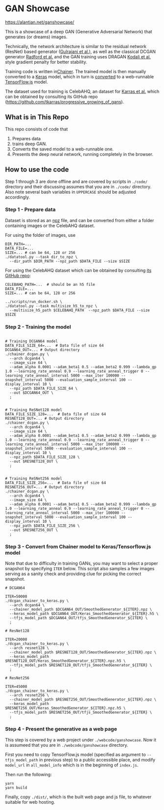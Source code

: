 # GAN Showcase

https://alantian.net/ganshowcase/

This is a showcase of a deep GAN (Generative Adversarial Network) that generates (or dreams) images.

Technically, the network architecture is similar to the residual network (ResNet) based generator
([Gulrajani et al.](https://arxiv.org/abs/1704.00028)),
as well as the classical DCGAN generator [Radford et al.](https://arxiv.org/abs/1511.06434)
and the GAN training uses DRAGAN [Kodali et al.](https://arxiv.org/abs/1705.07215)
style gradient penalty for better stability.

Training code is written in[Chainer](https://chainer.org/).
The trained model is then manually converted to a [Keras](https://keras.io/") model,
which in turn is [converted](https://js.tensorflow.org/tutorials/import-keras.html")
to a web-runnable [TensorFlow.js](https://js.tensorflow.org/) model.

The dataset used for training is CelebAHQ, an dataset for [Karras et al.](https://openreview.net/forum?id=Hk99zCeAb&noteId=ryOnMk6rM)
which can be obtained by consulting its GitHub repo (https://github.com/tkarras/progressive_growing_of_gans).


## What is in This Repo

This repo consists of code that

1. Prepares data
2. trains deep GAN.
3. Converts the saved model to a web-runnable one.
4. Presents the deep neural network, running completely in the browser.

## How to use the code

Step 1 through 3 are done offline and are covered by scripts in `./code/` directory and their discussing assumes that you are in `./code/` directory.
Also note several bash variables in `UPPERCASE` should be adjusted
accordingly.

### Step 1 - Prepare data

Dataset is stored as an [npz](https://docs.scipy.org/doc/numpy/reference/generated/numpy.savez.html) file, and can be converted from either a folder containing images or the CelebAHQ dataset.

For using the folder of images, use

```
DIR_PATH=...
DATA_FILE=...
SIZE=... # can be 64, 128 or 256
./datatool.py --task dir_to_npz \
  --dir_path $DIR_PATH --npz_path $DATA_FILE --size $SIZE
```

For using the CelebAHQ dataset which can be obtained by consulting [its GitHub repo](https://github.com/tkarras/progressive_growing_of_gans):


```
CELEBAHQ_PATH=...  # should be an h5 file
DATA_FILE=...
SIZE=... # can be 64, 128 or 256

../scripts/run_docker.sh \
./datatool.py --task multisize_h5_to_npz \
  --multisize_h5_path $CELEBAHQ_PATH  --npz_path $DATA_FILE --size $SIZE
```

### Step 2 - Training the model

```

# Training DCGAN64 model
DATA_FILE_SIZE_64=...  # Data file of size 64
DCGAN64_OUT=... # Output directory
./chainer_dcgan.py \
  --arch dcgan64 \
  --image_size 64 \
  --adam_alpha 0.0001 --adam_beta1 0.5 --adam_beta2 0.999 --lambda_gp 1.0 --learning_rate_anneal 0.9 --learning_rate_anneal_trigger 0 --learning_rate_anneal_interval 5000 --max_iter 100000 --snapshot_interval 5000 --evaluation_sample_interval 100 --display_interval 10 \
  --npz_path $DATA_FILE_SIZE_64 \
  --out $DCGAN64_OUT \
  ;


# Training ReSNet128 model
DATA_FILE_SIZE_128=...  # Data file of size 64
RESNET128_OUT=... # Output directory
./chainer_dcgan.py \
  --arch dcgan64 \
  --image_size 64 \
  --adam_alpha 0.0001 --adam_beta1 0.5 --adam_beta2 0.999 --lambda_gp 1.0 --learning_rate_anneal 0.9 --learning_rate_anneal_trigger 0 --learning_rate_anneal_interval 5000 --max_iter 100000 --snapshot_interval 5000 --evaluation_sample_interval 100 --display_interval 10 \
  --npz_path $DATA_FILE_SIZE_128 \
  --out $RESNET128_OUT \
  ;


# Training ReSNet256 model
DATA_FILE_SIZE_256=...  # Data file of size 64
RESNET256_OUT=... # Output directory
./chainer_dcgan.py \
  --arch dcgan64 \
  --image_size 64 \
  --adam_alpha 0.0001 --adam_beta1 0.5 --adam_beta2 0.999 --lambda_gp 1.0 --learning_rate_anneal 0.9 --learning_rate_anneal_trigger 0 --learning_rate_anneal_interval 5000 --max_iter 100000 --snapshot_interval 5000 --evaluation_sample_interval 100 --display_interval 10 \
  --npz_path $DATA_FILE_SIZE_256 \
  --out $RESNET256_OUT \
  ;

```

### Step 3 - Convert from Chainer model to Keras/Tensorflow.js model

Note that due to difficulty in training GANs,
you may want to select a proper snapshot by specifying `ITER` below.
This script also samples a few images serving as a sanity check and providing clue for picking the correct snapshot.

```
# DCGAN64

ITER=50000
./dcgan_chainer_to_keras.py \
  --arch dcgan64 \
  --chainer_model_path $DCGAN64_OUT/SmoothedGenerator_${ITER}.npz \
  --keras_model_path $DCGAN64_OUT/Keras_SmoothedGenerator_${ITER}.h5 \
  --tfjs_model_path $DCGAN64_OUT/tfjs_SmoothedGenerator_${ITER} \
  ;

# ResNet128

ITER=20000
./dcgan_chainer_to_keras.py \
  --arch resnet128 \
  --chainer_model_path $RESNET128_OUT/SmoothedGenerator_${ITER}.npz \
  --keras_model_path $RESNET128_OUT/Keras_SmoothedGenerator_${ITER}.npz.h5 \
  --tfjs_model_path $RESNET128_OUT/tfjs_SmoothedGenerator_${ITER} \
  ;

# ResNet256

ITER=45000
./dcgan_chainer_to_keras.py \
  --arch resnet256 \
  --chainer_model_path $RESNET256_OUT/SmoothedGenerator_${ITER}.npz \
  --keras_model_path $RESNET256_OUT/Keras_SmoothedGenerator_${ITER}.npz.h5 \
  --tfjs_model_path $RESNET256_OUT/tfjs_SmoothedGenerator_${ITER} \
  ;

```

### Step 4 - Present the generative as a web page

This step is covered by a web project under `./webcode/ganshowcase`.
Now it is assumeed that you are in `./webcode/ganshowcase` directory.

First you need to copy TensorFlow.js model (specified as argument to `--tfjs_model_path` in previous step) to a public accessible place, and
modify `model_url` in `all_model_info` which is in the beginning of `index.js`.

Then run the following:
```
yarn
yarn build
```

Finally, copy `./dist/`, which is the built web page and js file,
to whatever suitable for web hosting.
